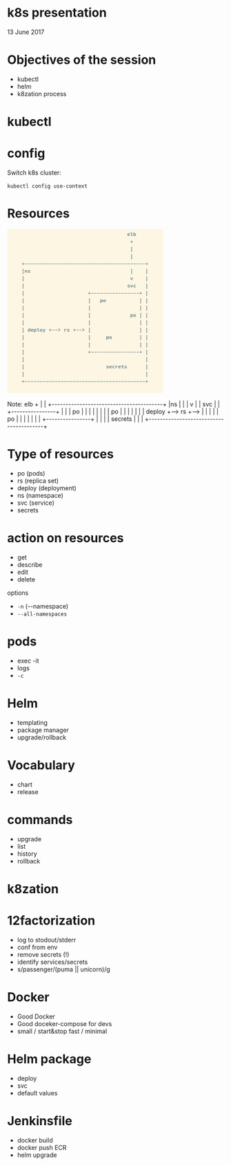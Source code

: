 # k8s presentation

13 June 2017



# Objectives of the session

 - kubectl
 - helm
 - k8zation process



# kubectl


# config

Switch k8s cluster:
```
kubectl config use-context
```


# Resources

![resources](/images/resources.png)

Note:
                                        elb
                                         +
                                         |
                                         |
     +----------------------------------------+
     |ns                                 |    |
     |                                   v    |
     |                                  svc   |
     |                     +----------------+ |
     |                     |   po           | |
     |                     |                | |
     |                     |             po | |
     |                     |                | |
     | deploy +--> rs +--> |                | |
     |                     |     po         | |
     |                     |                | |
     |                     +----------------+ |
     |                                        |
     |                           secrets      |
     |                                        |
     +----------------------------------------+


# Type of resources

 - po (pods)
 - rs (replica set)
 - deploy (deployment)
 - ns (namespace)
 - svc (service)
 - secrets


# action on resources

 - get
 - describe
 - edit
 - delete

options

 - `-n` (--namespace)
 - `--all-namespaces`


# pods

 - exec -it
 - logs
 - `-c`



# Helm

 - templating
 - package manager
 - upgrade/rollback


# Vocabulary

 - chart
 - release


# commands

 - upgrade
 - list
 - history
 - rollback



# k8zation


# 12factorization

 - log to stodout/stderr
 - conf from env
 - remove secrets (!)
 - identify services/secrets
 - s/passenger/(puma || unicorn)/g


# Docker

 - Good Docker
 - Good doceker-compose for devs
 - small / start&stop fast / minimal


# Helm package

 - deploy
 - svc
 - default values


# Jenkinsfile

 - docker build
 - docker push ECR
 - helm upgrade
